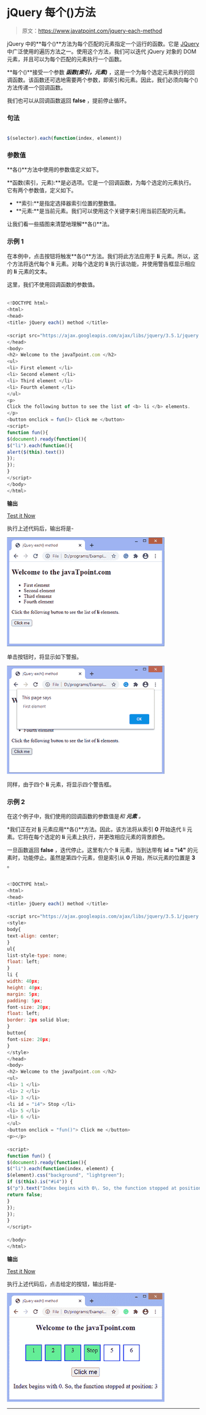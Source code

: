 # jQuery 每个()方法

> 原文：<https://www.javatpoint.com/jquery-each-method>

jQuery 中的**每个()**方法为每个匹配的元素指定一个运行的函数。它是 [JQuery](https://www.javatpoint.com/jquery-tutorial) 中广泛使用的遍历方法之一。使用这个方法，我们可以迭代 jQuery 对象的 DOM 元素，并且可以为每个匹配的元素执行一个函数。

**每个()**接受一个参数 ***函数(索引，元素)*** ，这是一个为每个选定元素执行的回调函数。该函数还可选地需要两个参数，即索引和元素。因此，我们必须向每个()方法传递一个回调函数。

我们也可以从回调函数返回 **false** ，提前停止循环。

### 句法

```js

$(selector).each(function(index, element))

```

### 参数值

**各()**方法中使用的参数值定义如下。

**函数(索引，元素):**是必选项。它是一个回调函数，为每个选定的元素执行。它有两个参数值，定义如下。

*   **索引:**是指定选择器索引位置的整数值。
*   **元素:**是当前元素。我们可以使用这个关键字来引用当前匹配的元素。

让我们看一些插图来清楚地理解**各()**法。

### 示例 1

在本例中，点击按钮将触发**各()**方法。我们将此方法应用于 **li** 元素。所以，这个方法将迭代每个 **li** 元素。对每个选定的 **li** 执行该功能，并使用警告框显示相应的 **li** 元素的文本。

这里，我们不使用回调函数的参数值。

```js

<!DOCTYPE html>
<html>
<head>
<title> jQuery each() method </title>

<script src="https://ajax.googleapis.com/ajax/libs/jquery/3.5.1/jquery.min.js"></script>
</head>
<body>
<h2> Welcome to the javaTpoint.com </h2>
<ul>
<li> First element </li>
<li> Second element </li>
<li> Third element </li>
<li> Fourth element </li>
</ul>
<p>
Click the following button to see the list of <b> li </b> elements.
</p>
<button onclick = fun()> Click me </button>
<script>
function fun(){
$(document).ready(function(){
$("li").each(function(){
alert($(this).text())
});
});
}
</script>
</body>
</html>

```

**输出**

[Test it Now](https://www.javatpoint.com/oprweb/test.jsp?filename=jquery-each-method1)

执行上述代码后，输出将是-

![jQuery each() method](img/143d0e5f726b8e74b9e394ae93aa9913.png)

单击按钮时，将显示如下警报。

![jQuery each() method](img/1b40f842a896e0f87a51dcbbd04d3c51.png)

同样，由于四个 **li** 元素，将显示四个警告框。

### 示例 2

在这个例子中，我们使用的回调函数的参数值是*和 ***元素*** 。*

 *我们正在对 **[li](https://www.javatpoint.com/html-lists)** 元素应用**各()**方法。因此，该方法将从索引 **0** 开始迭代 li 元素。它将在每个选定的 **li** 元素上执行，并更改相应元素的背景颜色。

一旦函数返回 **false** ，迭代停止。这里有六个 **li** 元素，当到达带有 **id = "i4"** 的元素时，功能停止。虽然是第四个元素，但是索引从 **0** 开始，所以元素的位置是 **3** 。

```js

<!DOCTYPE html>
<html>
<head>
<title> jQuery each() method </title>

<script src="https://ajax.googleapis.com/ajax/libs/jquery/3.5.1/jquery.min.js"></script>
<style>
body{
text-align: center;
}
ul{
list-style-type: none;
float: left;
}
li {
width: 40px;
height: 40px;
margin: 5px;
padding: 5px;
font-size: 20px;
float: left;
border: 2px solid blue;
}
button{
font-size: 20px;
}
</style>
</head>
<body>
<h2> Welcome to the javaTpoint.com </h2>
<ul>
<li> 1 </li>
<li> 2 </li>
<li> 3 </li>
<li id = "i4"> Stop </li>
<li> 5 </li>
<li> 6 </li>
</ul>
<button onclick = "fun()"> Click me </button>
<p></p>

<script>
function fun() {
$(document).ready(function(){
$("li").each(function(index, element) {
$(element).css("background", "lightgreen");
if ($(this).is("#i4")) {
$("p").text("Index begins with 0\. So, the function stopped at position: " + index ).css("fontSize", "20px");
return false;
}
});
});
}
</script>

</body>
</html>

```

**输出**

[Test it Now](https://www.javatpoint.com/oprweb/test.jsp?filename=jquery-each-method2)

执行上述代码后，点击给定的按钮，输出将是-

![jQuery each() method](img/6f06e761da060b28097cb5e440512244.png)

* * **